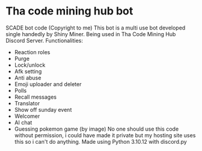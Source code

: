# Tha code mining hub bot
SCADE bot code (Copyright to me)
This bot is a multi use bot developed single handedly by Shiny Miner.
Being used in Tha Code Mining Hub Discord Server.
Functionalities:
- Reaction roles
- Purge
- Lock/unlock
- Afk setting
- Anti abuse
- Emoji uploader and deleter
- Polls
- Recall messages
- Translator
- Show off sunday event
- Welcomer
- AI chat
- Guessing pokemon game (by image)
No one should use this code without permission, i could have made it private but my hosting site uses this so i can't do anything.
Made using Python 3.10.12 with discord.py
